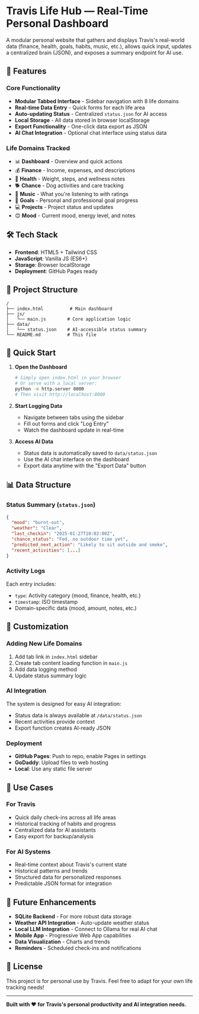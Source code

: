 # Travis Life Hub — Real-Time Personal Dashboard

A modular personal website that gathers and displays Travis's real-world data (finance, health, goals, habits, music, etc.), allows quick input, updates a centralized brain (JSON), and exposes a summary endpoint for AI use.

## 🚀 Features

### Core Functionality
- **Modular Tabbed Interface** - Sidebar navigation with 8 life domains
- **Real-time Data Entry** - Quick forms for each life area
- **Auto-updating Status** - Centralized `status.json` for AI access
- **Local Storage** - All data stored in browser localStorage
- **Export Functionality** - One-click data export as JSON
- **AI Chat Integration** - Optional chat interface using status data

### Life Domains Tracked
- 📊 **Dashboard** - Overview and quick actions
- 💰 **Finance** - Income, expenses, and descriptions
- 🏥 **Health** - Weight, steps, and wellness notes
- 🐕 **Chance** - Dog activities and care tracking
- 🎵 **Music** - What you're listening to with ratings
- 🎯 **Goals** - Personal and professional goal progress
- 💻 **Projects** - Project status and updates
- 😊 **Mood** - Current mood, energy level, and notes

## 🛠️ Tech Stack

- **Frontend**: HTML5 + Tailwind CSS
- **JavaScript**: Vanilla JS (ES6+)
- **Storage**: Browser localStorage
- **Deployment**: GitHub Pages ready

## 📁 Project Structure

```
/
├── index.html          # Main dashboard
├── js/
│   └── main.js        # Core application logic
├── data/
│   └── status.json    # AI-accessible status summary
└── README.md          # This file
```

## 🚀 Quick Start

1. **Open the Dashboard**
   ```bash
   # Simply open index.html in your browser
   # Or serve with a local server:
   python -m http.server 8000
   # Then visit http://localhost:8000
   ```

2. **Start Logging Data**
   - Navigate between tabs using the sidebar
   - Fill out forms and click "Log Entry"
   - Watch the dashboard update in real-time

3. **Access AI Data**
   - Status data is automatically saved to `data/status.json`
   - Use the AI chat interface on the dashboard
   - Export data anytime with the "Export Data" button

## 📊 Data Structure

### Status Summary (`status.json`)
```json
{
  "mood": "burnt-out",
  "weather": "Clear",
  "last_checkin": "2025-01-27T10:02:00Z",
  "chance_status": "Fed, no outdoor time yet",
  "predicted_next_action": "Likely to sit outside and smoke",
  "recent_activities": [...]
}
```

### Activity Logs
Each entry includes:
- `type`: Activity category (mood, finance, health, etc.)
- `timestamp`: ISO timestamp
- Domain-specific data (mood, amount, notes, etc.)

## 🔧 Customization

### Adding New Life Domains
1. Add tab link in `index.html` sidebar
2. Create tab content loading function in `main.js`
3. Add data logging method
4. Update status summary logic

### AI Integration
The system is designed for easy AI integration:
- Status data is always available at `/data/status.json`
- Recent activities provide context
- Export function creates AI-ready JSON

### Deployment
- **GitHub Pages**: Push to repo, enable Pages in settings
- **GoDaddy**: Upload files to web hosting
- **Local**: Use any static file server

## 🎯 Use Cases

### For Travis
- Quick daily check-ins across all life areas
- Historical tracking of habits and progress
- Centralized data for AI assistants
- Easy export for backup/analysis

### For AI Systems
- Real-time context about Travis's current state
- Historical patterns and trends
- Structured data for personalized responses
- Predictable JSON format for integration

## 🔮 Future Enhancements

- **SQLite Backend** - For more robust data storage
- **Weather API Integration** - Auto-update weather status
- **Local LLM Integration** - Connect to Ollama for real AI chat
- **Mobile App** - Progressive Web App capabilities
- **Data Visualization** - Charts and trends
- **Reminders** - Scheduled check-ins and notifications

## 📝 License

This project is for personal use by Travis. Feel free to adapt for your own life tracking needs!

---

**Built with ❤️ for Travis's personal productivity and AI integration needs.** 
